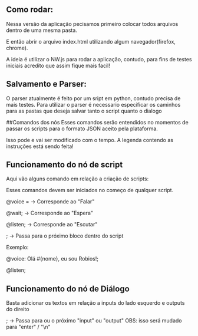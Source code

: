 
## Como rodar:
Nessa versão da aplicação pecisamos primeiro colocar todos arquivos dentro de uma mesma pasta. 

E então abrir o arquivo index.html utilizando algum navegador(firefox, chrome). 

A ideia é utilizar o NW.js para rodar a aplicação, contudo, para fins de testes iniciais acredito que assim fique mais facil!

## Salvamento e Parser:
O parser atualmente é feito por um sript em python, contudo precisa de mais testes. Para utilizar o parser é necessario especificar 
os caminhos para as pastas que deseja salvar tanto o script quanto o dialogo

##Comandos dos nós
Esses comandos serão entendidos no momentos de passar os scripts para o formato JSON aceito pela plataforma.

Isso pode e vai ser modificado com o tempo. A legenda contendo as instruções está sendo feita!

## Funcionamento do nó de script
Aqui vão alguns comando em relação a criação de scripts: 

Esses comandos devem ser iniciados no começo de qualquer script.

@voice =      -> Corresponde ao "Falar" 

@wait;       -> Corresponde ao "Espera" 

@listen;     -> Corresponde ao "Escutar" 

;            -> Passa para o próximo bloco dentro do script

Exemplo:

@voice: Olá #{nome}, eu sou Robios!;

@listen;

## Funcionamento do nó de Diálogo
Basta adicionar os textos em relação a inputs do lado esquerdo e outputs do direito

;            -> Passa para ou o próximo "input" ou "output"
OBS: isso será mudado para "enter" / "\n" 

